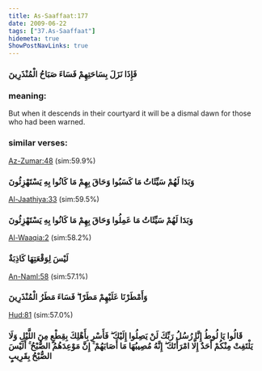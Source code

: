 ```yaml
---
title: As-Saaffaat:177
date: 2009-06-22
tags: ["37.As-Saaffaat"]
hidemeta: true 
ShowPostNavLinks: true 
---
```

### فَإِذَا نَزَلَ بِسَاحَتِهِمْ فَسَاءَ صَبَاحُ الْمُنْذَرِينَ
### meaning: 
But when it descends in their courtyard it will be a dismal dawn for those who had been warned.
### similar verses: 

[Az-Zumar:48](/39/48) (sim:59.9%)

### وَبَدَا لَهُمْ سَيِّئَاتُ مَا كَسَبُوا وَحَاقَ بِهِمْ مَا كَانُوا بِهِ يَسْتَهْزِئُونَ

[Al-Jaathiya:33](/45/33) (sim:59.5%)

### وَبَدَا لَهُمْ سَيِّئَاتُ مَا عَمِلُوا وَحَاقَ بِهِمْ مَا كَانُوا بِهِ يَسْتَهْزِئُونَ

[Al-Waaqia:2](/56/2) (sim:58.2%)

### لَيْسَ لِوَقْعَتِهَا كَاذِبَةٌ

[An-Naml:58](/27/58) (sim:57.1%)

### وَأَمْطَرْنَا عَلَيْهِمْ مَطَرًا ۖ فَسَاءَ مَطَرُ الْمُنْذَرِينَ

[Hud:81](/11/81) (sim:57.0%)

### قَالُوا يَا لُوطُ إِنَّا رُسُلُ رَبِّكَ لَنْ يَصِلُوا إِلَيْكَ ۖ فَأَسْرِ بِأَهْلِكَ بِقِطْعٍ مِنَ اللَّيْلِ وَلَا يَلْتَفِتْ مِنْكُمْ أَحَدٌ إِلَّا امْرَأَتَكَ ۖ إِنَّهُ مُصِيبُهَا مَا أَصَابَهُمْ ۚ إِنَّ مَوْعِدَهُمُ الصُّبْحُ ۚ أَلَيْسَ الصُّبْحُ بِقَرِيبٍ
